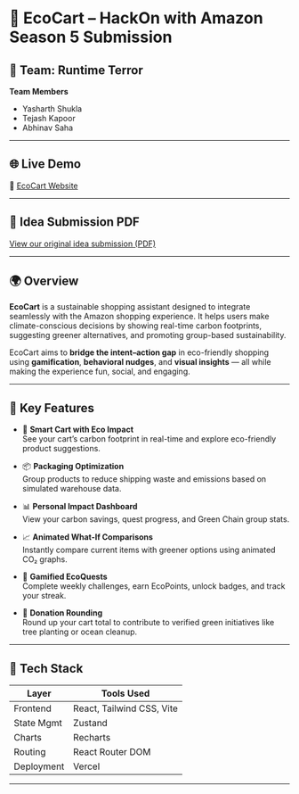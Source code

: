# 🌿 EcoCart – HackOn with Amazon Season 5 Submission

## 🚀 Team: Runtime Terror

**Team Members**  
- Yasharth Shukla  
- Tejash Kapoor  
- Abhinav Saha  

---

## 🌐 Live Demo  
🔗 [EcoCart Website](https://eco-cart-pi.vercel.app/)

---

## 📄 Idea Submission PDF  
[View our original idea submission (PDF)](https://drive.google.com/file/d/1sw9AFPz0XeTjs_cmt93rNBbQG9yb8vQy/view?usp=sharing)



---

## 🌍 Overview

**EcoCart** is a sustainable shopping assistant designed to integrate seamlessly with the Amazon shopping experience. It helps users make climate-conscious decisions by showing real-time carbon footprints, suggesting greener alternatives, and promoting group-based sustainability.

EcoCart aims to **bridge the intent–action gap** in eco-friendly shopping using **gamification**, **behavioral nudges**, and **visual insights** — all while making the experience fun, social, and engaging.

---

## 🌱 Key Features

- 🛒 **Smart Cart with Eco Impact**  
  See your cart’s carbon footprint in real-time and explore eco-friendly product suggestions.

- 📦 **Packaging Optimization**  
  Group products to reduce shipping waste and emissions based on simulated warehouse data.

- 📊 **Personal Impact Dashboard**  
  View your carbon savings, quest progress, and Green Chain group stats.

- 📈 **Animated What-If Comparisons**  
  Instantly compare current items with greener options using animated CO₂ graphs.

- 🎯 **Gamified EcoQuests**  
  Complete weekly challenges, earn EcoPoints, unlock badges, and track your streak.

- 💚 **Donation Rounding**  
  Round up your cart total to contribute to verified green initiatives like tree planting or ocean cleanup.

---

## 🧱 Tech Stack

| Layer          | Tools Used                   |
|----------------|-------------------------------|
| Frontend       | React, Tailwind CSS, Vite     |
| State Mgmt     | Zustand                       |
| Charts         | Recharts                      |
| Routing        | React Router DOM              |
| Deployment     | Vercel                        |

---

